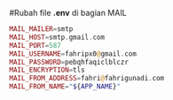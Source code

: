 #Rubah file **.env** di bagian MAIL

```php
MAIL_MAILER=smtp
MAIL_HOST=smtp.gmail.com
MAIL_PORT=587
MAIL_USERNAME=fahripx0@gmail.com
MAIL_PASSWORD=pebqhfaqiclblczr
MAIL_ENCRYPTION=tls
MAIL_FROM_ADDRESS=fahri@fahrigunadi.com
MAIL_FROM_NAME="${APP_NAME}"
```
